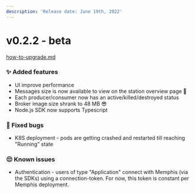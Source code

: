 ```yaml
---
description: 'Release date: June 19th, 2022'
---
```


# v0.2.2 - beta

<!-- {% content-ref url="../how-to-upgrade.md" %} -->
[how-to-upgrade.md](../how-to-upgrade.md)
<!-- {% endcontent-ref %} -->

### ✨ Added features

* UI improve performance
* Messages size is now available to view on the station overview page 👀
* Each producer/consumer now has an active/killed/destroyed status
* Broker image size shrank to 48 MB 😎
* Node.js SDK now supports Typescript

### 🐛 Fixed bugs

* K8S deployment - pods are getting crashed and restarted till reaching "Running" state

### 😔 Known issues&#x20;

* Authentication - users of type "Application" connect with Memphis (via the SDKs) using a connection-token. For now, this token is constant per Memphis deployment.



